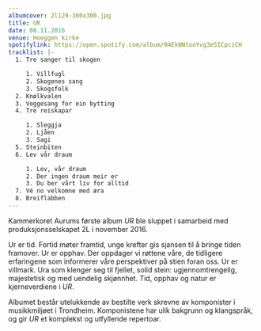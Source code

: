 ```yaml
---
albumcover: 2l129-300x300.jpg
title: UR
date: 08.11.2016
venue: Hoeggen kirke
spotifylink: https://open.spotify.com/album/04EkNNtooYvg3e5ICpczCH
tracklist: |-
  1. Tre sanger til skogen

     1. Villfugl
     2. Skogenes sang
     3. Skogsfolk
  2. Knølkvalen
  3. Voggesang for ein bytting
  4. Tre reiskapar

     1. Sleggja
     2. Ljåen
     3. Sagi
  5. Steinbiten
  6. Lev vår draum

     1. Lev, vår draum
     2. Der ingen draum meir er
     3. Du ber vårt liv for alltid
  7. Vé no velkomne med æra
  8. Breiflabben
---
```

Kammerkoret Aurums første album *UR* ble sluppet i samarbeid med produksjonsselskapet 2L i november 2016.

Ur er tid. Fortid møter framtid, unge krefter gis sjansen til å bringe tiden framover. Ur er opphav. Der oppdager vi røttene våre, de tidligere erfaringene som informerer våre perspektiver på stien foran oss. Ur er villmark. Ura som klenger seg til fjellet, solid stein: ugjennomtrengelig, majestetisk og med uendelig skjønnhet. Tid, opphav og natur er kjerneverdiene i *UR*.

Albumet består utelukkende av bestilte verk skrevne av komponister i musikkmiljøet i Trondheim. Komponistene har ulik bakgrunn og klangspråk, og gir *UR* et komplekst og utfyllende repertoar.

